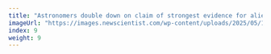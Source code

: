 ```yaml
---
title: "Astronomers double down on claim of strongest evidence for alien life"
imageUrl: "https://images.newscientist.com/wp-content/uploads/2025/05/19162235/SEI_252162102.jpg?width=788"
index: 9
weight: 9
---
```

